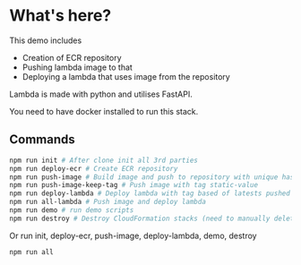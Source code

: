 # What's here?

This demo includes

* Creation of ECR repository
* Pushing lambda image to that
* Deploying a lambda that uses image from the repository

Lambda is made with python and utilises FastAPI.

You need to have docker installed to run this stack.

## Commands

```bash
npm run init # After clone init all 3rd parties
npm run deploy-ecr # Create ECR repository
npm run push-image # Build image and push to repository with unique hashtag (computed from code)
npm run push-image-keep-tag # Push image with tag static-value
npm run deploy-lambda # Deploy lambda with tag based of latests pushed image
npm run all-lambda # Push image and deploy lambda 
npm run demo # run demo scripts
npm run destroy # Destroy CloudFormation stacks (need to manually delete ECR repository from console)
```

Or run init, deploy-ecr, push-image, deploy-lambda, demo, destroy

```bash
npm run all
```